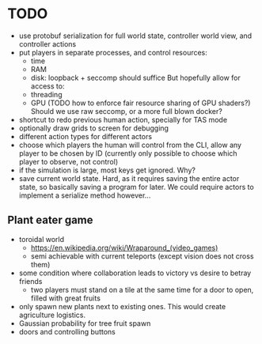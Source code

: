 # TODO

-   use protobuf serialization for full world state, controller world view, and controller actions
-   put players in separate processes, and control resources:
    - time
    - RAM
    - disk: loopback + seccomp should suffice
    But hopefully allow for access to:
    - threading
    - GPU (TODO how to enforce fair resource sharing of GPU shaders?)
    Should we use raw seccomp, or a more full blown docker?
-   shortcut to redo previous human action, specially for TAS mode
-   optionally draw grids to screen for debugging
-   different action types for different actors
-   choose which players the human will control from the CLI, allow any player to be chosen by ID (currently only possible to choose which player to observe, not control)
-   if the simulation is large, most keys get ignored. Why?
-   save current world state. Hard, as it requires saving the entire actor state, so basically saving a program for later. We could require actors to implement a serialize method however...

## Plant eater game

-   toroidal world
    - https://en.wikipedia.org/wiki/Wraparound_(video_games)
    - semi achievable with current teleports (except vision does not cross them)
-   some condition where collaboration leads to victory vs desire to betray friends
    - two players must stand on a tile at the same time for a door to open, filled with great fruits
-   only spawn new plants next to existing ones. This would create agriculture logistics.
-   Gaussian probability for tree fruit spawn
-   doors and controlling buttons
